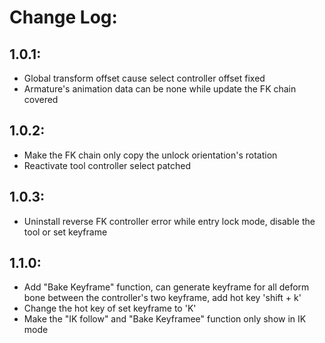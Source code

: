 # Change Log:

## 1.0.1: 

* Global transform offset cause select controller offset fixed
* Armature's animation data can be none while update the FK chain covered
## 1.0.2:

* Make the FK chain only copy the unlock orientation's rotation
* Reactivate tool controller select patched
## 1.0.3:

* Uninstall reverse FK controller error while entry lock mode, disable the tool or set keyframe

## 1.1.0:
* Add "Bake Keyframe" function, can generate keyframe for all deform bone between the controller's two keyframe, add hot key 'shift + k'
* Change the hot key of set keyframe to 'K'
* Make the "IK follow" and "Bake Keyframee" function only show in IK mode
